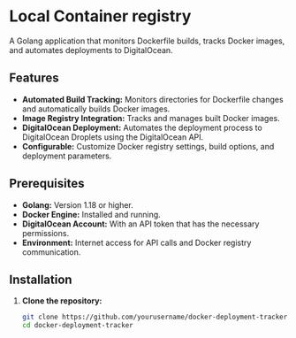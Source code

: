 # Local Container registry

A Golang application that monitors Dockerfile builds, tracks Docker images, and automates deployments to DigitalOcean.

## Features

- **Automated Build Tracking:** Monitors directories for Dockerfile changes and automatically builds Docker images.
- **Image Registry Integration:** Tracks and manages built Docker images.
- **DigitalOcean Deployment:** Automates the deployment process to DigitalOcean Droplets using the DigitalOcean API.
- **Configurable:** Customize Docker registry settings, build options, and deployment parameters.

## Prerequisites

- **Golang:** Version 1.18 or higher.
- **Docker Engine:** Installed and running.
- **DigitalOcean Account:** With an API token that has the necessary permissions.
- **Environment:** Internet access for API calls and Docker registry communication.

## Installation

1. **Clone the repository:**

   ```bash
   git clone https://github.com/yourusername/docker-deployment-tracker.git
   cd docker-deployment-tracker

